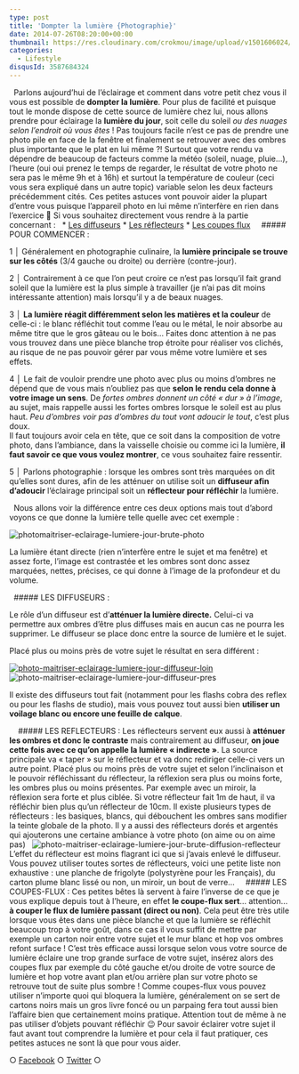 ```yaml
---
type: post
title: 'Dompter la lumière {Photographie}'
date: 2014-07-26T08:20:00+00:00
thumbnail: https://res.cloudinary.com/crokmou/image/upload/v1501606024/photomaitriser-eclairage-lumiere-jour-brute-plan-160x107_kv4rss.jpg
categories: 
  - Lifestyle
disqusId: 3587684324
---
```


  Parlons aujourd’hui de l’éclairage et comment dans votre petit chez vous il vous est possible de **dompter la lumière**. Pour plus de facilité et puisque tout le monde dispose de cette source de lumière chez lui, nous allons prendre pour éclairage la **lumière du jour**, soit celle du soleil _ou des nuages selon l’endroit où vous êtes_ ! Pas toujours facile n’est ce pas de prendre une photo pile en face de la fenêtre et finalement se retrouver avec des ombres plus importante que le plat en lui même ?! Surtout que votre rendu va dépendre de beaucoup de facteurs comme la météo (soleil, nuage, pluie…), l’heure (oui oui prenez le temps de regarder, le résultat de votre photo ne sera pas le même 9h et à 16h) et surtout la température de couleur (ceci vous sera expliqué dans un autre topic) variable selon les deux facteurs précédemment cités. Ces petites astuces vont pouvoir aider la plupart d’entre vous puisque l’appareil photo en lui même n’interfère en rien dans l’exercice 🙂 Si vous souhaitez directement vous rendre à la partie concernant :   * [Les diffuseurs](#diffuseur) * [Les réflecteurs](#reflecteur) * [Les coupes flux](#coupe)     ##### POUR COMMENCER :

1 │ Généralement en photographie culinaire, la **lumière principale se trouve sur les côtés** (3/4 gauche ou droite) ou derrière (contre-jour).

2 │ Contrairement à ce que l’on peut croire ce n’est pas lorsqu’il fait grand soleil que la lumière est la plus simple à travailler (je n’ai pas dit moins intéressante attention) mais lorsqu’il y a de beaux nuages.

3 │ **La lumière réagit différemment selon les matières et la couleur** de celle-ci : le blanc réfléchit tout comme l’eau ou le métal, le noir absorbe au même titre que le gros gâteau ou le bois… Faites donc attention à ne pas vous trouvez dans une pièce blanche trop étroite pour réaliser vos clichés, au risque de ne pas pouvoir gérer par vous même votre lumière et ses effets.

4 │ Le fait de vouloir prendre une photo avec plus ou moins d’ombres ne dépend que de vous mais n’oubliez pas que **selon le rendu cela donne à votre image un sens**. De _fortes ombres donnent un côté « dur » à l’image_, au sujet, mais rappelle aussi les fortes ombres lorsque le soleil est au plus haut. _Peu d’ombres voir pas d’ombres du tout vont adoucir le tout_, c’est plus doux.  
Il faut toujours avoir cela en tête, que ce soit dans la composition de votre photo, dans l’ambiance, dans la vaisselle choisie ou comme ici la lumière, **il faut savoir ce que vous voulez montrer**, ce vous souhaitez faire ressentir.

5 │ Parlons photographie : lorsque les ombres sont très marquées on dit qu’elles sont dures, afin de les atténuer on utilise soit un **diffuseur afin d’adoucir** l’éclairage principal soit un **réflecteur pour réfléchir** la lumière.

  Nous allons voir la différence entre ces deux options mais tout d’abord voyons ce que donne la lumière telle quelle avec cet exemple :

![photomaitriser-eclairage-lumiere-jour-brute-photo](https://res.cloudinary.com/crokmou/image/upload/v1501606024/photomaitriser-eclairage-lumiere-jour-brute-photo_fikxh9.jpg)

La lumière étant directe (rien n’interfère entre le sujet et ma fenêtre) et assez forte, l’image est contrastée et les ombres sont donc assez marquées, nettes, précises, ce qui donne à l’image de la profondeur et du volume.

  ##### <a name="diffuseur"></a>LES DIFFUSEURS :

Le rôle d’un diffuseur est d’**atténuer la lumière directe.** Celui-ci va permettre aux ombres d’être plus diffuses mais en aucun cas ne pourra les supprimer. Le diffuseur se place donc entre la source de lumière et le sujet.

Placé plus ou moins près de votre sujet le résultat en sera différent :

[![photo-maitriser-eclairage-lumiere-jour-diffuseur-loin](https://res.cloudinary.com/crokmou/image/upload/v1501606023/photo-maitriser-eclairage-lumiere-jour-diffuseur-loin_rsg4kq.jpg)](https://res.cloudinary.com/crokmou/image/upload/v1501606023/photo-maitriser-eclairage-lumiere-jour-diffuseur-loin_rsg4kq.jpg) ![photo-maitriser-eclairage-lumiere-jour-diffuseur-pres](https://res.cloudinary.com/crokmou/image/upload/v1501606024/photo-maitriser-eclairage-lumiere-jour-diffuseur-pres_aogllt.jpg)

Il existe des diffuseurs tout fait (notamment pour les flashs cobra des reflex ou pour les flashs de studio), mais vous pouvez tout aussi bien **utiliser un voilage blanc ou encore une feuille de calque**.

    ##### <a name="reflecteur"></a>LES REFLECTEURS : Les réflecteurs servent eux aussi à **atténuer les ombres et donc le contraste** mais contrairement au diffuseur, **on joue cette fois avec ce qu’on appelle la lumière « indirecte »**. La source principale va « taper » sur le réflecteur et va donc rediriger celle-ci vers un autre point. Placé plus ou moins près de votre sujet et selon l’inclinaison et le pouvoir réfléchissant du réflecteur, la réflexion sera plus ou moins forte, les ombres plus ou moins présentes. Par exemple avec un miroir, la réflexion sera forte et plus ciblée. Si votre réflecteur fait 1m de haut, il va réfléchir bien plus qu’un réflecteur de 10cm. Il existe plusieurs types de réflecteurs : les basiques, blancs, qui débouchent les ombres sans modifier la teinte globale de la photo. Il y a aussi des réflecteurs dorés et argentés qui ajouterons une certaine ambiance à votre photo (on aime ou on aime pas)   ![photo-maitriser-eclairage-lumiere-jour-brute-diffusion-reflecteur](https://res.cloudinary.com/crokmou/image/upload/v1501606023/photo-maitriser-eclairage-lumiere-jour-brute-diffusion-reflecteur_xjw8sc.jpg)   L’effet du réflecteur est moins flagrant ici que si j’avais enlevé le diffuseur. Vous pouvez utiliser toutes sortes de réflecteurs, voici une petite liste non exhaustive : une planche de frigolyte (polystyrène pour les Français), du carton plume blanc lissé ou non, un miroir, un bout de verre…     ##### <a name="coupe"></a>LES COUPES-FLUX : Ces petites bêtes là servent à faire l’inverse de ce que je vous explique depuis tout à l’heure, en effet **le coupe-flux sert**… attention… **à couper le flux de lumière passant (direct ou non)**. Cela peut être très utile lorsque vous êtes dans une pièce blanche et que la lumière se réfléchit beaucoup trop à votre goût, dans ce cas il vous suffit de mettre par exemple un carton noir entre votre sujet et le mur blanc et hop vos ombres refont surface ! C’est très efficace aussi lorsque selon vous votre source de lumière éclaire une trop grande surface de votre sujet, insérez alors des coupes flux par exemple du côté gauche et/ou droite de votre source de lumière et hop votre avant plan et/ou arrière plan sur votre photo se retrouve tout de suite plus sombre ! Comme coupes-flux vous pouvez utiliser n’importe quoi qui bloquera la lumière, généralement on se sert de cartons noirs mais un gros livre foncé ou un parpaing fera tout aussi bien l’affaire bien que certainement moins pratique. Attention tout de même à ne pas utiliser d’objets pouvant réfléchir 😉 Pour savoir éclairer votre sujet il faut avant tout comprendre la lumière et pour cela il faut pratiquer, ces petites astuces ne sont là que pour vous aider.  

○ [Facebook](https://www.facebook.com/crokmou.blog) ○ [Twitter](https://twitter.com/Crokmou) ○